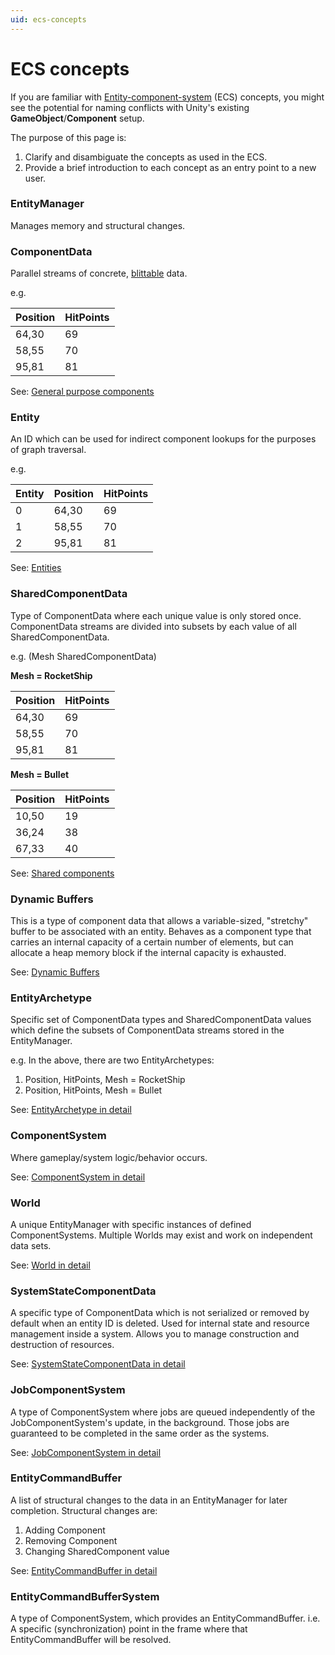```yaml
---
uid: ecs-concepts
---
```

# ECS concepts

If you are familiar with [Entity-component-system](https://en.wikipedia.org/wiki/Entity%E2%80%93component%E2%80%93system) (ECS) concepts, you might see the potential for naming conflicts with Unity's existing __GameObject__/__Component__ setup. 

The purpose of this page is:
1. Clarify and disambiguate the concepts as used in the ECS.
2. Provide a brief introduction to each concept as an entry point to a new user.

### EntityManager
Manages memory and structural changes.

### ComponentData
Parallel streams of concrete, [blittable](https://docs.microsoft.com/en-us/dotnet/framework/interop/blittable-and-non-blittable-types) data. 

e.g.

| Position | HitPoints |
| ---------- | -----------|
| 64,30     | 69          |
| 58,55     | 70          |
| 95,81     | 81          |

See: [General purpose components](component_data.md)


### Entity
An ID which can be used for indirect component lookups for the purposes of graph traversal.

e.g.

| Entity | Position | HitPoints |
|--- | ---------- | -----------|
|0 | 64,30     | 69          |
|1 | 58,55     | 70          |
|2 | 95,81     | 81          |

See: [Entities](ecs_entities.md)

### SharedComponentData
Type of ComponentData where each unique value is only stored once. ComponentData streams are divided into subsets by each value of all SharedComponentData.

e.g. (Mesh SharedComponentData)

__Mesh = RocketShip__

| Position | HitPoints |
| ---------- | -----------|
| 64,30     | 69          |
| 58,55     | 70          |
| 95,81     | 81          |

__Mesh = Bullet__

| Position | HitPoints |
| ---------- | -----------|
| 10,50     | 19          |
| 36,24     | 38          |
| 67,33     | 40          |

See: [Shared components](shared_component_data.md)

### Dynamic Buffers

This is a type of component data that allows a variable-sized, "stretchy"
buffer to be associated with an entity. Behaves as a component type that
carries an internal capacity of a certain number of elements, but can allocate
a heap memory block if the internal capacity is exhausted.

See: [Dynamic Buffers](dynamic_buffers.md)

### EntityArchetype
Specific set of ComponentData types and SharedComponentData values which define the subsets of ComponentData streams stored in the EntityManager.

e.g. In the above, there are two EntityArchetypes:
1. Position, HitPoints, Mesh = RocketShip
2. Position, HitPoints, Mesh = Bullet

See: [EntityArchetype in detail](xref:Unity.Entities.EntityArchetype)

### ComponentSystem
Where gameplay/system logic/behavior occurs.

See: [ComponentSystem in detail](ecs_in_detail.md)

### World
A unique EntityManager with specific instances of defined ComponentSystems. Multiple Worlds may exist and work on independent data sets.

See: [World in detail](ecs_in_detail.md#world)

### SystemStateComponentData
A specific type of ComponentData which is not serialized or removed by default when an entity ID is deleted. Used for internal state and resource management inside a system. Allows you to manage construction and destruction of resources.

See: [SystemStateComponentData in detail](ecs_in_detail.md#systemstatecomponentdata)

### JobComponentSystem
A type of ComponentSystem where jobs are queued independently of the JobComponentSystem's update, in the background. Those jobs are guaranteed to be completed in the same order as the systems. 

See: [JobComponentSystem in detail](xref:Unity.Entities.JobComponentSystem)

### EntityCommandBuffer
A list of structural changes to the data in an EntityManager for later completion. Structural changes are:
1. Adding Component
2. Removing Component
3. Changing SharedComponent value

See: [EntityCommandBuffer in detail](ecs_in_detail.md#entitycommandbuffer)

### EntityCommandBufferSystem
A type of ComponentSystem, which provides an EntityCommandBuffer. i.e. A specific (synchronization) point in the frame where that EntityCommandBuffer will be resolved.





